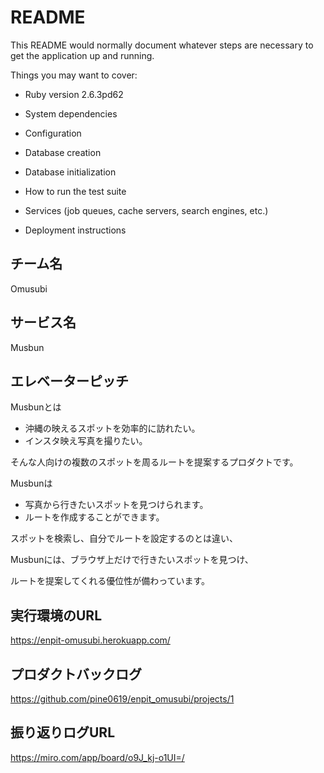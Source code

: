 # README

This README would normally document whatever steps are necessary to get the
application up and running.

Things you may want to cover:

* Ruby version
2.6.3pd62

* System dependencies


* Configuration

* Database creation

* Database initialization

* How to run the test suite

* Services (job queues, cache servers, search engines, etc.)

* Deployment instructions

## チーム名
Omusubi

## サービス名
Musbun

## エレベーターピッチ
Musbunとは
- 沖縄の映えるスポットを効率的に訪れたい。
- インスタ映え写真を撮りたい。

そんな人向けの複数のスポットを周るルートを提案するプロダクトです。

Musbunは
- 写真から行きたいスポットを見つけられます。
- ルートを作成することができます。
  
スポットを検索し、自分でルートを設定するのとは違い、

Musbunには、ブラウザ上だけで行きたいスポットを見つけ、

ルートを提案してくれる優位性が備わっています。

## 実行環境のURL
https://enpit-omusubi.herokuapp.com/

## プロダクトバックログ
https://github.com/pine0619/enpit_omusubi/projects/1

## 振り返りログURL
https://miro.com/app/board/o9J_kj-o1UI=/

